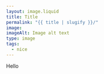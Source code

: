 ```yaml
---
layout: image.liquid
title: Title
permalink: "{{ title | slugify }}/"
image: 
imageAlt: Image alt text
type: image
tags:
  - nice
---
```


Hello